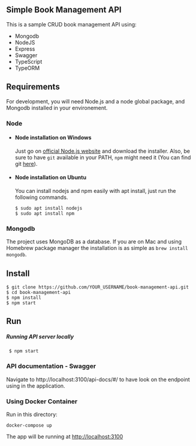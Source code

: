 ## Simple Book Management API

This is a sample CRUD book management API using:

- Mongodb
- NodeJS
- Express
- Swagger
- TypeScript
- TypeORM

## Requirements

For development, you will need Node.js and a node global package, and Mongodb installed in your environement.

### Node
- #### Node installation on Windows

  Just go on [official Node.js website](https://nodejs.org/) and download the installer.
Also, be sure to have `git` available in your PATH, `npm` might need it (You can find git [here](https://git-scm.com/)).

- #### Node installation on Ubuntu

  You can install nodejs and npm easily with apt install, just run the following commands.

      $ sudo apt install nodejs
      $ sudo apt install npm

### Mongodb
The project uses MongoDB as a database. If you are on Mac and using Homebrew package manager the installation is as simple as `brew install mongodb`.

## Install

    $ git clone https://github.com/YOUR_USERNAME/book-management-api.git
    $ cd book-management-api
    $ npm install
    $ npm start

## Run

##### Running API server locally
     $ npm start

### API documentation - Swagger

Navigate to http://localhost:3100/api-docs/#/ to have look on the endpoint using in the application. 


### Using Docker Container

Run in this directory:
```
docker-compose up
```
The app will be running at [http://localhost:3100](http://localhost:3100)